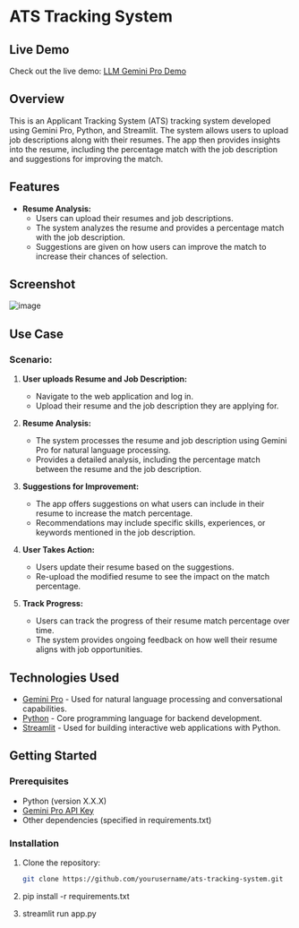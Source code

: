 # ATS Tracking System

## Live Demo

Check out the live demo: [LLM Gemini Pro Demo](https://ats-tracking-gemini-pro-gwymzpiuupwgjsah8rfatc.streamlit.app/)


## Overview

This is an Applicant Tracking System (ATS) tracking system developed using Gemini Pro, Python, and Streamlit. The system allows users to upload job descriptions along with their resumes. The app then provides insights into the resume, including the percentage match with the job description and suggestions for improving the match.

## Features

- **Resume Analysis:**
  - Users can upload their resumes and job descriptions.
  - The system analyzes the resume and provides a percentage match with the job description.
  - Suggestions are given on how users can improve the match to increase their chances of selection.

## Screenshot
![image](https://github.com/deepak814795/ATS-Tracking-Gemini-Pro/assets/91387970/3149e25a-764c-4dca-927e-94ca740a06eb)

## Use Case

### Scenario:

1. **User uploads Resume and Job Description:**
   - Navigate to the web application and log in.
   - Upload their resume and the job description they are applying for.

2. **Resume Analysis:**
   - The system processes the resume and job description using Gemini Pro for natural language processing.
   - Provides a detailed analysis, including the percentage match between the resume and the job description.

3. **Suggestions for Improvement:**
   - The app offers suggestions on what users can include in their resume to increase the match percentage.
   - Recommendations may include specific skills, experiences, or keywords mentioned in the job description.

4. **User Takes Action:**
   - Users update their resume based on the suggestions.
   - Re-upload the modified resume to see the impact on the match percentage.

5. **Track Progress:**
   - Users can track the progress of their resume match percentage over time.
   - The system provides ongoing feedback on how well their resume aligns with job opportunities.

## Technologies Used

- [Gemini Pro](https://gemini.com/) - Used for natural language processing and conversational capabilities.
- [Python](https://www.python.org/) - Core programming language for backend development.
- [Streamlit](https://streamlit.io/) - Used for building interactive web applications with Python.

## Getting Started

### Prerequisites

- Python (version X.X.X)
- [Gemini Pro API Key](https://gemini.com/)
- Other dependencies (specified in requirements.txt)

### Installation

1. Clone the repository:

   ```bash
   git clone https://github.com/yourusername/ats-tracking-system.git
2. pip install -r requirements.txt
3. streamlit run app.py

